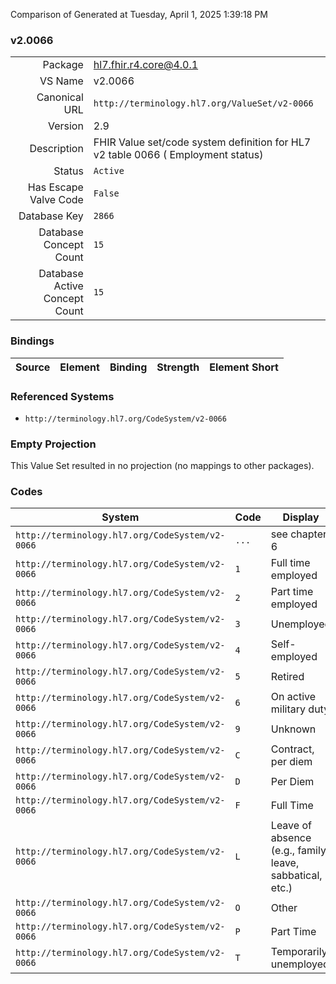 Comparison of 
Generated at Tuesday, April 1, 2025 1:39:18 PM

### v2.0066

|      |     |
| ---: | --- |
| Package | hl7.fhir.r4.core@4.0.1 |
| VS Name | v2.0066 |
| Canonical URL | `http://terminology.hl7.org/ValueSet/v2-0066` |
| Version | 2.9 |
| Description | FHIR Value set/code system definition for HL7 v2 table 0066 ( Employment status) |
| Status | `Active` |
| Has Escape Valve Code | `False` |
| Database Key | `2866` |
| Database Concept Count | `15` |
| Database Active Concept Count | `15` |
### Bindings

| Source | Element | Binding | Strength | Element Short |
| ------ | ------- | ------- | -------- | ------------- |

### Referenced Systems

* `http://terminology.hl7.org/CodeSystem/v2-0066`
### Empty Projection

This Value Set resulted in no projection (no mappings to other packages).

### Codes

| System | Code | Display |
| ------ | ---- | ------- |
| `http://terminology.hl7.org/CodeSystem/v2-0066` | `...` | see chapter 6 |
| `http://terminology.hl7.org/CodeSystem/v2-0066` | `1` | Full time employed |
| `http://terminology.hl7.org/CodeSystem/v2-0066` | `2` | Part time employed |
| `http://terminology.hl7.org/CodeSystem/v2-0066` | `3` | Unemployed |
| `http://terminology.hl7.org/CodeSystem/v2-0066` | `4` | Self-employed |
| `http://terminology.hl7.org/CodeSystem/v2-0066` | `5` | Retired |
| `http://terminology.hl7.org/CodeSystem/v2-0066` | `6` | On active military duty |
| `http://terminology.hl7.org/CodeSystem/v2-0066` | `9` | Unknown |
| `http://terminology.hl7.org/CodeSystem/v2-0066` | `C` | Contract, per diem |
| `http://terminology.hl7.org/CodeSystem/v2-0066` | `D` | Per Diem |
| `http://terminology.hl7.org/CodeSystem/v2-0066` | `F` | Full Time |
| `http://terminology.hl7.org/CodeSystem/v2-0066` | `L` | Leave of absence (e.g., family leave, sabbatical, etc.) |
| `http://terminology.hl7.org/CodeSystem/v2-0066` | `O` | Other |
| `http://terminology.hl7.org/CodeSystem/v2-0066` | `P` | Part Time |
| `http://terminology.hl7.org/CodeSystem/v2-0066` | `T` | Temporarily unemployed |
